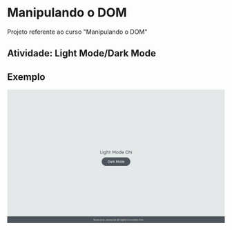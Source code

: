 # Manipulando o DOM

Projeto referente ao curso "Manipulando o DOM"

## Atividade: Light Mode/Dark Mode

## Exemplo

![Exercício Dark Mode e Light Mode](./assets/img/dark-mode-exercicio.gif)